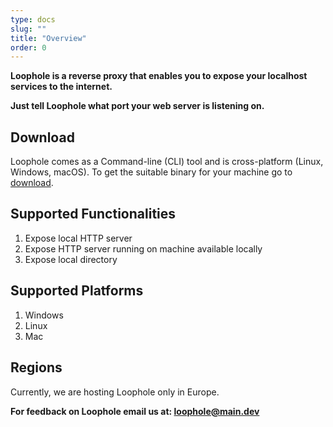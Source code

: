 ```yaml
---
type: docs
slug: ""
title: "Overview"
order: 0
---
```


**Loophole is a reverse proxy that enables you to expose your localhost services to the internet.**

**Just tell Loophole what port your web server is listening on.**

## Download

Loophole comes as a Command-line (CLI) tool and is cross-platform (Linux, Windows, macOS). To get the suitable binary for your machine go to [download](/download).

## Supported Functionalities

1. Expose local HTTP server
2. Expose HTTP server running on machine available locally
3. Expose local directory

## Supported Platforms

1. Windows
2. Linux
3. Mac

## Regions

Currently, we are hosting Loophole only in Europe.

**For feedback on Loophole email us at: <a href = "mailto: loophole@main.dev">loophole@main.dev</a>**
